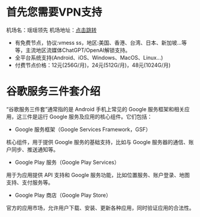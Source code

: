 # 首先您需要VPN支持
机场名：瑶瑶领先
机场地址：[点击跳转](https://invite.yyssr.net/auth/register?code=FvDwh8)
- 有免费节点，协议:vmess ss，地区:美国、香港、台湾、日本、新加坡...等等，主流地区流媒体ChatGPT/OpenAI解锁支持。
- 全平台系统支持(Android、iOS、Windows、MacOS、Linux...)
- 付费节点价格：12元(256G/月)，24元(512G/月)，48元(1024G/月)

# 谷歌服务三件套介绍
“谷歌服务三件套”通常指的是 Android 手机上常见的 Google 服务框架和相关应用，这三件是运行 Google 服务及应用的核心组件。它们包括：

- Google 服务框架（Google Services Framework，GSF）

核心组件，用于提供 Google 服务的基础支持，比如与 Google 服务器的通信、账户同步、推送通知等。


- Google Play 服务（Google Play Services）

用于为应用提供 API 支持和 Google 服务功能，比如位置服务、账户登录、地图支持、支付服务等。

- Google Play 商店（Google Play Store）

官方的应用市场，允许用户下载、安装、更新各种应用，同时验证应用的合法性。
